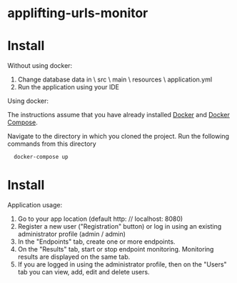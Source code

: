 # applifting-urls-monitor

# Install

Without using docker:
1) Change database data in \ src \ main \ resources \ application.yml
2) Run the application using your IDE

Using docker:

The instructions assume that you have already installed [Docker](https://docs.docker.com/installation/) and [Docker Compose](https://docs.docker.com/compose/install/).

Navigate to the directory in which you cloned the project. Run the following commands from this directory 
      
      docker-compose up

# Install

Application usage:
 
 1) Go to your app location (default http: // localhost: 8080)
 2) Register a new user ("Registration" button) or log in using an existing administrator profile (admin / admin)
 3) In the "Endpoints" tab, create one or more endpoints.
 4) On the "Results" tab, start or stop endpoint monitoring. Monitoring results are displayed on the same tab.
 5) If you are logged in using the administrator profile, then on the "Users" tab you can view, add, edit and delete users.